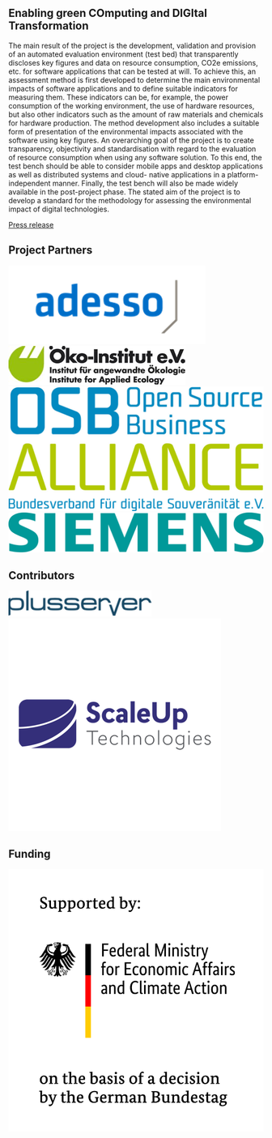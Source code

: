 ## Enabling green COmputing and DIGItal Transformation
The main result of the project is the development, validation and provision of an automated evaluation environment (test bed) that transparently discloses key figures and data on resource consumption, CO2e emissions, etc. for software applications that can be tested at will.
To achieve this, an assessment method is first developed to determine the main environmental impacts of software applications and to define suitable indicators for measuring them. These indicators can be, for example, the power consumption of the working environment, the use of hardware resources, but also other indicators such as the amount of raw materials and chemicals for hardware production. The method development also includes a suitable form of presentation of the environmental impacts associated with the software using key figures.
An overarching goal of the project is to create transparency, objectivity and standardisation with regard to the evaluation of resource consumption when using any software solution. To this end, the test bench should be able to consider mobile apps and desktop applications as well as distributed systems and cloud- native applications in a platform-independent manner. Finally, the test bench will also be made widely available in the post-project phase. The stated aim of the project is to develop a standard for the methodology for assessing the environmental impact of digital technologies.

[Press release](https://gi.de/aktuelles/projekte/eco-digit)

## Project Partners
[![adesso logo](profile/logos/adesso.png)](https://www.adesso.de)
[![oeko-institut logo](profile/logos/oeko-institut.png)](https://www.oeko.de)
[![OSBA logo](profile/logos/OSBA_Logo_RGB.jpg)](https://www.osb-alliance.de)
[![siemens logo](profile/logos/siemens_highres.png)](https://www.siemens.com)

## Contributors
[![plusserver logo](profile/logos/plusseerver.png)](https://www.plusserver.com)
[![Scaleuptech logo](profile/logos/Scaleuptech_highres.png)](https://www.scaleuptech.com)

## Funding
[![BMWK logo](profile/logos/BMWK_Fz_2017_Office_Farbe_en.png)](https://www.bmwk.de)
